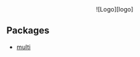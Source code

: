 <div align="center">
  ![Logo][logo]
</div>

## Packages

- [multi][multi]



[logo]: https://github.com/MirrorBytes/phorm-utils/blob/main/Logo.png "Logo"
[multi]: https://github.com/MirrorBytes/phorm-utils/packages/multi
